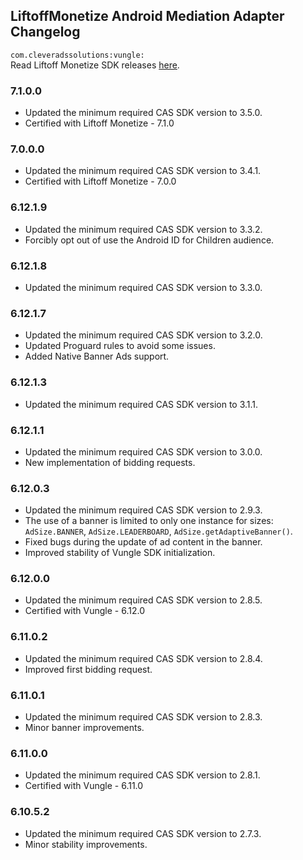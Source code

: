 ## LiftoffMonetize Android Mediation Adapter Changelog
`com.cleveradssolutions:vungle:`  
Read Liftoff Monetize SDK releases [here](https://support.vungle.com/hc/en-us/articles/15722228922395-Download-Vungle-SDK-for-Android-Amazon).

### 7.1.0.0
- Updated the minimum required CAS SDK version to 3.5.0.
- Certified with Liftoff Monetize - 7.1.0

### 7.0.0.0
- Updated the minimum required CAS SDK version to 3.4.1.
- Certified with Liftoff Monetize - 7.0.0

### 6.12.1.9
- Updated the minimum required CAS SDK version to 3.3.2.
- Forcibly opt out of use the Android ID for Children audience.

### 6.12.1.8
- Updated the minimum required CAS SDK version to 3.3.0.

### 6.12.1.7
- Updated the minimum required CAS SDK version to 3.2.0.
- Updated Proguard rules to avoid some issues.
- Added Native Banner Ads support.

### 6.12.1.3
- Updated the minimum required CAS SDK version to 3.1.1.

### 6.12.1.1
- Updated the minimum required CAS SDK version to 3.0.0.
- New implementation of bidding requests.

### 6.12.0.3
- Updated the minimum required CAS SDK version to 2.9.3.
- The use of a banner is limited to only one instance for sizes: `AdSize.BANNER`, `AdSize.LEADERBOARD`, `AdSize.getAdaptiveBanner()`.
- Fixed bugs during the update of ad content in the banner.
- Improved stability of Vungle SDK initialization.

### 6.12.0.0
- Updated the minimum required CAS SDK version to 2.8.5.
- Certified with Vungle - 6.12.0

### 6.11.0.2
- Updated the minimum required CAS SDK version to 2.8.4.
- Improved first bidding request.

### 6.11.0.1
- Updated the minimum required CAS SDK version to 2.8.3.
- Minor banner improvements.

### 6.11.0.0
- Updated the minimum required CAS SDK version to 2.8.1.
- Certified with Vungle - 6.11.0

### 6.10.5.2
- Updated the minimum required CAS SDK version to 2.7.3.
- Minor stability improvements.